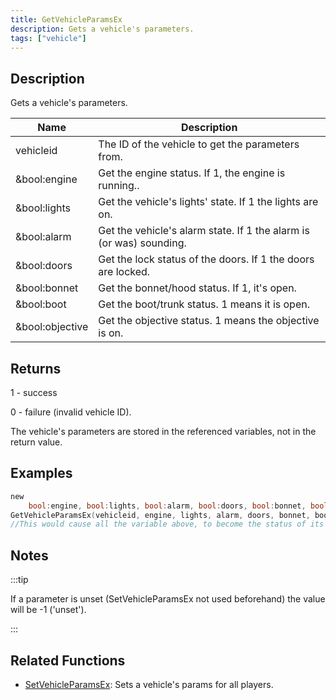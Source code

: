 ```yaml
---
title: GetVehicleParamsEx
description: Gets a vehicle's parameters.
tags: ["vehicle"]
---
```


## Description

Gets a vehicle's parameters.

| Name            | Description                                                         |
| --------------- | ------------------------------------------------------------------- |
| vehicleid       | The ID of the vehicle to get the parameters from.                   |
| &bool:engine    | Get the engine status. If 1, the engine is running..                |
| &bool:lights    | Get the vehicle's lights' state. If 1 the lights are on.            |
| &bool:alarm     | Get the vehicle's alarm state. If 1 the alarm is (or was) sounding. |
| &bool:doors     | Get the lock status of the doors. If 1 the doors are locked.        |
| &bool:bonnet    | Get the bonnet/hood status. If 1, it's open.                        |
| &bool:boot      | Get the boot/trunk status. 1 means it is open.                      |
| &bool:objective | Get the objective status. 1 means the objective is on.              |

## Returns

1 - success

0 - failure (invalid vehicle ID).

The vehicle's parameters are stored in the referenced variables, not in the return value.

## Examples

```c
new
	bool:engine, bool:lights, bool:alarm, bool:doors, bool:bonnet, bool:boot, bool:objective;
GetVehicleParamsEx(vehicleid, engine, lights, alarm, doors, bonnet, boot, objective);
//This would cause all the variable above, to become the status of its subject.
```

## Notes

:::tip

If a parameter is unset (SetVehicleParamsEx not used beforehand) the value will be -1 ('unset').

:::

## Related Functions

- [SetVehicleParamsEx](SetVehicleParamsEx): Sets a vehicle's params for all players.
